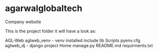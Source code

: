 # agarwalglobaltech
Company website


This is the project folder
it will have a look as:

AGL-Web
	aglweb_venv 	- venv installed
		include
		lib
		Scripts
		pyenv.cfg
	aglweb_dj		- django project
		Home
		manage.py
    README.md
    requirments.txt